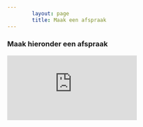 ```yaml
---
        layout: page
        title: Maak een afspraak
---
```


### Maak hieronder een afspraak


<iframe src="http://www.introlution.be/clientwebsites/doctorwebsite_2/logincustom.aspx?domain=huisartsendevaart.be" seamless scrolling="auto" frameborder="0" id="introlution"></iframe>